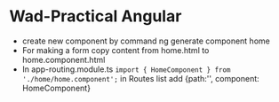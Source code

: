 # Wad-Practical Angular
- create new component by command ng generate component home
- For making a form  copy content from home.html to home.component.html
- In app-routing.module.ts `import { HomeComponent } from './home/home.component';` in Routes list add  {path:'', component: HomeComponent} 

